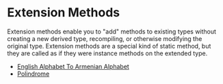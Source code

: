 # Extension Methods
Extension methods enable you to "add" methods to existing types without creating a new derived type, recompiling, or otherwise modifying the original type. Extension methods are a special kind of static method, but they are called as if they were instance methods on the extended type.<br>
* [English Alphabet To Armenian Alphabet](https://github.com/gkhachatryan/ExtensionMethods/tree/master/EnglishAlphabetToArmenianAlphabet/EnglishAlphabetToArmenianAlphabet)<br>
*  [Polindrome](https://github.com/gkhachatryan/ExtensionMethods/tree/master/Polindrome/Polindrome)

